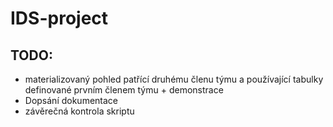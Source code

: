 # IDS-project
## TODO:
 - materializovaný pohled patřící druhému členu týmu a používající tabulky definované prvním členem týmu + demonstrace
 - Dopsání dokumentace
 - závěrečná kontrola skriptu
